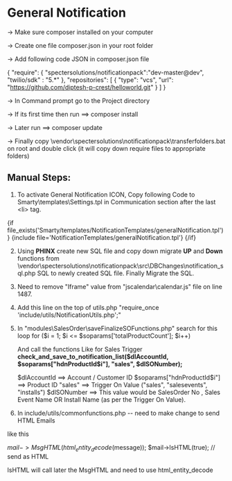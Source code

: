 # General Notification

-> Make sure composer installed on your computer

-> Create one file composer.json in your root folder

-> Add following code JSON in composer.json file

{
  "require": {
    "spectersolutions/notificationpack":"dev-master@dev",
    "twilio/sdk" : "5.*"
  },
  "repositories": [
    {
       "type": "vcs",
       "url": "https://github.com/diptesh-p-crest/helloworld.git" 
    }
  ]
}

-> In Command prompt go to the Project directory

-> If its first time then run ==> composer install

-> Later run ==> composer update

-> Finally copy  \vendor\spectersolutions\notificationpack\transferfolders.bat on root and double click (it will copy down require files to appropriate folders)

Manual Steps:
------------
1) To activate General Notification ICON, Copy following Code to Smarty\templates\Settings.tpl in Communication section after the last &lt;li&gt; tag.

{if file_exists('Smarty/templates/NotificationTemplates/generalNotification.tpl')}
    {include file='NotificationTemplates/generalNotification.tpl'}
{/if}

2) Using <b>PHINX</b> create new SQL file and copy down migrate <b>UP</b> and <b>Down</b> functions from \vendor\spectersolutions\notificationpack\src\DBChanges\notification_sql.php SQL to newly created SQL file. Finally Migrate the SQL.

3) Need to remove "Iframe" value from "jscalendar\calendar.js" file on line 1487.

4) Add this line on the top of utils.php "require_once 'include/utils/NotificationUtils.php';"

5) In "modules\SalesOrder\saveFinalizeSOFunctions.php" search for this loop
    for ($i = 1; $i <= $soparams['totalProductCount']; $i++) 
    
    And call the functions Like for Sales Trigger <b>check_and_save_to_notification_list($dlAccountId, $soparams["hdnProductId$i"], "sales", $dlSONumber);</b>
    
    $dlAccountId ==> Account / Customer ID
    $soparams["hdnProductId$i"] ==> Product ID
    "sales" ==> Trigger On Value ("sales", "salesevents", "installs") 
    $dlSONumber ==> This value would be SalesOrder No , Sales Event Name OR Install Name (as per the Trigger On Value).
    
6) In include/utils/commonfunctions.php -- need to make change to send HTML Emails

like this

$mail->MsgHTML(html_entity_decode($message));
$mail->IsHTML(true); // send as HTML

IsHTML will call later the MsgHTML and need to use html_entity_decode
